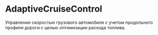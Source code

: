 # AdaptiveCruiseControl
Управление скоростью грузового автомобиля с учетом продольного профиля дороги с целью оптимизации расхода топлива.
